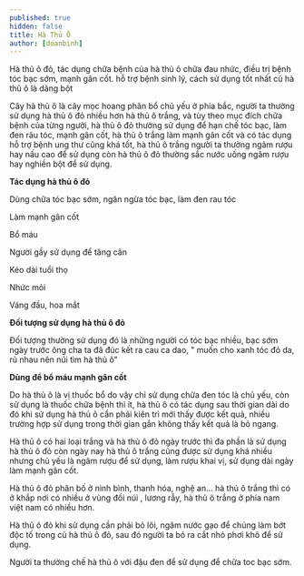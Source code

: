 ```yaml
---
published: true
hidden: false
title: Hà Thủ Ô
author: [doanbinh]
---
```


Hà thủ ô đỏ, tác dụng chữa bệnh của hà thủ ô chữa đau nhức, điều trị bệnh tóc bạc sớm, mạnh gân cốt. hỗ trợ bệnh sinh lý, cách sử dụng tốt nhất củ hà thủ ô là dãng bột

Cây hà thủ ô là cây mọc hoang phân bổ chủ yếu ở phía bắc, người ta thường sử dụng hà thủ ô đỏ nhiều hơn hà thủ ô trắng, và tùy theo mục đích chữa bệnh của từng người, hà thủ ô đỏ thường sử dụng để hạn chế tóc bạc, làm đen râu tóc, mạnh gân cốt, hà thủ ô trắng làm mạnh gân cốt và có tác dụng hỗ trợ bệnh ung thư cũng khá tốt, hà thủ ô trắng người ta thường ngâm rượu hay nấu cao để sử dụng còn hà thủ ô đỏ thường sắc nước uống ngâm rượu hay nghiền bột để sử dụng.

**Tác dụng hà thủ ô đỏ**

Dùng chữa tóc bạc sớm, ngăn ngừa tóc bạc, làm đen rau tóc

Làm mạnh gân cốt

Bổ máu

Người gầy sử dụng để tăng cân

Kéo dài tuổi thọ

Nhức mỏi

Váng đầu, hoa mắt

**Đối tượng sử dụng hà thủ ô đỏ**

Đối tượng thường sử dụng đó là những người có tóc bạc nhiều, bạc sớm ngày trước ông cha ta đã đúc kết ra cau ca dao, " muốn cho xanh tóc đỏ da, rủ nhau nên núi tìm hà thủ ô"

**Dùng để bổ máu mạnh gân cốt**

Do hà thủ ô là vị thuốc bổ do vậy chỉ sử dụng chữa đen tóc là chủ yếu, còn sử dụng là thuốc chữa bệnh thì ít, hà thủ ô có tác dụng sau thời gian dài do đó khi sử dụng hà thủ ô cần phải kiên trì mới thấy được kết quả, nhiều trường hợp sử dụng trong thời gian gắn không thấy kết quả là bỏ ngang.

Hà thủ ô có hai loại trắng và hà thủ ô đỏ ngày trước thì đa phần là sử dụng hà thủ ô đỏ còn ngày nay hà thủ ô trắng cũng được sử dụng khá nhiều nhưng chủ yếu là ngâm rượu để sử dụng, làm rượu khai vị, sử dụng dài ngày làm mạnh gân cốt.

Hà thủ ô đỏ phân bố ở ninh bình, thanh hóa, nghệ an... hà thủ ô trắng thì có ở khắp nơi có nhiều ở vùng đồi núi , lương rẫy, hà thủ ô trắng ở phía nam việt nam có nhiều hơn.

Hà thủ ô đỏ khi sử dụng cần phải bỏ lõi, ngâm nước gạo để chúng làm bớt độc tố trong củ hà thủ ô đỏ, sau đó người ta bỏ ra cắt nhỏ phơi khô để sử dụng.

Người ta thường chế hà thủ ô với đậu đen để sử dụng để chữa toc bạc sớm.